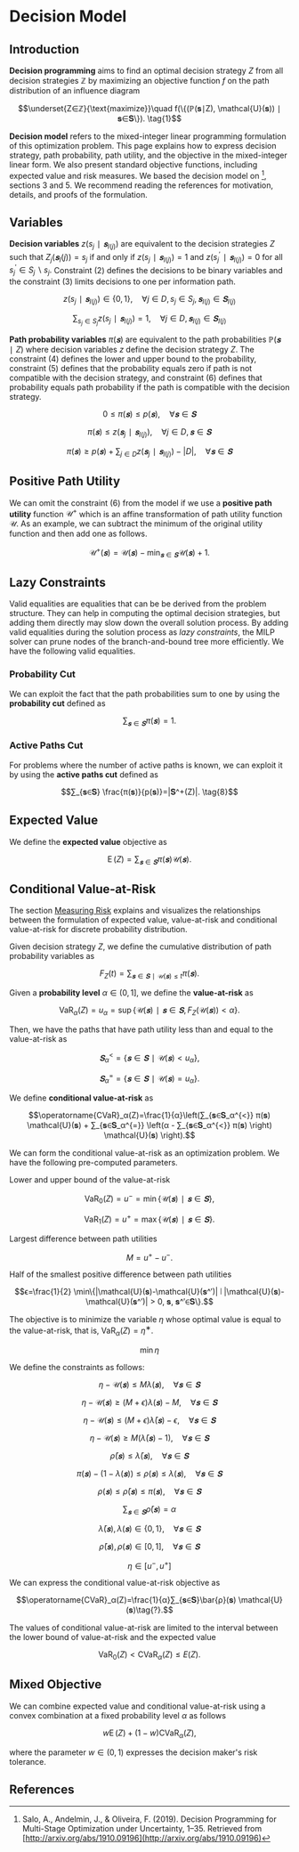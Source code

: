 # Decision Model
## Introduction
**Decision programming** aims to find an optimal decision strategy $Z$ from all decision strategies $ℤ$ by maximizing an objective function $f$ on the path distribution of an influence diagram

$$\underset{Z∈ℤ}{\text{maximize}}\quad f(\{(ℙ(𝐬∣Z), \mathcal{U}(𝐬)) ∣ 𝐬∈𝐒\}). \tag{1}$$

**Decision model** refers to the mixed-integer linear programming formulation of this optimization problem. This page explains how to express decision strategy, path probability, path utility, and the objective in the mixed-integer linear form. We also present standard objective functions, including expected value and risk measures.  We based the decision model on [^1], sections 3 and 5. We recommend reading the references for motivation, details, and proofs of the formulation.


## Variables
**Decision variables** $z(s_j∣𝐬_{I(j)})$ are equivalent to the decision strategies $Z$ such that $Z_j(𝐬_I(j))=s_j$ if and only if $z(s_j∣𝐬_{I(j)})=1$ and $z(s_{j}^′∣𝐬_{I(j)})=0$ for all $s_{j}^′∈S_j∖s_j.$ Constraint $(2)$ defines the decisions to be binary variables and the constraint $(3)$ limits decisions to one per information path.

$$z(s_j∣𝐬_{I(j)}) ∈ \{0,1\},\quad ∀j∈D, s_j∈S_j, 𝐬_{I(j)}∈𝐒_{I(j)} \tag{2}$$

$$∑_{s_j∈S_j} z(s_j∣𝐬_{I(j)})=1,\quad ∀j∈D, 𝐬_{I(j)}∈𝐒_{I(j)} \tag{3}$$

**Path probability variables** $π(𝐬)$ are equivalent to the path probabilities $ℙ(𝐬∣Z)$ where decision variables $z$ define the decision strategy $Z$. The constraint $(4)$ defines the lower and upper bound to the probability, constraint $(5)$ defines that the probability equals zero if path is not compatible with the decision strategy, and constraint $(6)$ defines that probability equals path probability if the path is compatible with the decision strategy.

$$0≤π(𝐬)≤p(𝐬),\quad ∀𝐬∈𝐒 \tag{4}$$

$$π(𝐬) ≤ z(𝐬_j∣𝐬_{I(j)}),\quad ∀j∈D, 𝐬∈𝐒 \tag{5}$$

$$π(𝐬) ≥ p(𝐬) + ∑_{j∈D} z(𝐬_j∣𝐬_{I(j)}) - |D|,\quad ∀𝐬∈𝐒 \tag{6}$$


## Positive Path Utility
We can omit the constraint $(6)$ from the model if we use a **positive path utility** function $\mathcal{U}^+$ which is an affine transformation of path utility function $\mathcal{U}.$ As an example, we can subtract the minimum of the original utility function and then add one as follows.

$$\mathcal{U}^+(𝐬) = \mathcal{U}(𝐬) - \min_{𝐬∈𝐒} \mathcal{U}(𝐬) + 1.$$


## Lazy Constraints
Valid equalities are equalities that can be be derived from the problem structure. They can help in computing the optimal decision strategies, but adding them directly may slow down the overall solution process. By adding valid equalities during the solution process as *lazy constraints*, the MILP solver can prune nodes of the branch-and-bound tree more efficiently. We have the following valid equalities.

### Probability Cut
We can exploit the fact that the path probabilities sum to one by using the **probability cut** defined as

$$∑_{𝐬∈𝐒}π(𝐬)=1. \tag{7}$$

### Active Paths Cut
For problems where the number of active paths is known, we can exploit it by using the **active paths cut** defined as

$$∑_{𝐬∈𝐒} \frac{π(𝐬)}{p(𝐬)}=|𝐒^+(Z)|. \tag{8}$$


## Expected Value
We define the **expected value** objective as

$$\operatorname{E}(Z) = ∑_{𝐬∈𝐒} π(𝐬) \mathcal{U}(𝐬). \tag{?}$$


## Conditional Value-at-Risk
The section [Measuring Risk](@ref) explains and visualizes the relationships between the formulation of expected value, value-at-risk and conditional value-at-risk for discrete probability distribution.

Given decision strategy $Z,$ we define the cumulative distribution of path probability variables as

$$F_Z(t) = ∑_{𝐬∈𝐒∣\mathcal{U}(𝐬)≤t} π(𝐬).$$

Given a **probability level** $α∈(0, 1],$ we define the **value-at-risk** as

$$\operatorname{VaR}_α(Z)=u_α=\sup \{\mathcal{U}(𝐬)∣𝐬∈𝐒, F_Z(\mathcal{U}(𝐬))<α\}.$$

Then, we have the paths that have path utility less than and equal to the value-at-risk as

$$𝐒_{α}^{<}=\{𝐬∈𝐒∣\mathcal{U}(𝐬)<u_α\},$$

$$𝐒_{α}^{=}=\{𝐬∈𝐒∣\mathcal{U}(𝐬)=u_α\}.$$

We define **conditional value-at-risk** as

$$\operatorname{CVaR}_α(Z)=\frac{1}{α}\left(∑_{𝐬∈𝐒_α^{<}} π(𝐬) \mathcal{U}(𝐬) + ∑_{𝐬∈𝐒_α^{=}} \left(α - ∑_{𝐬∈𝐒_α^{<}} π(𝐬) \right) \mathcal{U}(𝐬) \right).$$

We can form the conditional value-at-risk as an optimization problem. We have the following pre-computed parameters.

Lower and upper bound of the value-at-risk

$$\operatorname{VaR}_0(Z)=u^-=\min\{\mathcal{U}(𝐬)∣𝐬∈𝐒\},$$

$$\operatorname{VaR}_1(Z)=u^+=\max\{\mathcal{U}(𝐬)∣𝐬∈𝐒\}.$$

Largest difference between path utilities

$$M=u^+-u^-.$$

Half of the smallest positive difference between path utilities

$$ϵ=\frac{1}{2} \min\{|\mathcal{U}(𝐬)-\mathcal{U}(𝐬^′)| ∣ |\mathcal{U}(𝐬)-\mathcal{U}(𝐬^′)| > 0, 𝐬, 𝐬^′∈𝐒\}.$$

The objective is to minimize the variable $η$ whose optimal value is equal to the value-at-risk, that is, $\operatorname{VaR}_α(Z)=η^∗.$

$$\min η$$

We define the constraints as follows:

$$η-\mathcal{U}(𝐬)≤M λ(𝐬),\quad ∀𝐬∈𝐒 \tag{?}$$

$$η-\mathcal{U}(𝐬)≥(M+ϵ) λ(𝐬) - M,\quad ∀𝐬∈𝐒 \tag{?}$$

$$η-\mathcal{U}(𝐬)≤(M+ϵ) \bar{λ}(𝐬) - ϵ,\quad ∀𝐬∈𝐒 \tag{?}$$

$$η-\mathcal{U}(𝐬)≥M (\bar{λ}(𝐬) - 1),\quad ∀𝐬∈𝐒 \tag{?}$$

$$\bar{ρ}(𝐬) ≤ \bar{λ}(𝐬),\quad ∀𝐬∈𝐒 \tag{?}$$

$$π(𝐬) - (1 - λ(𝐬)) ≤ ρ(𝐬) ≤ λ(𝐬),\quad ∀𝐬∈𝐒 \tag{?}$$

$$ρ(𝐬) ≤ \bar{ρ}(𝐬) ≤ π(𝐬),\quad ∀𝐬∈𝐒 \tag{?}$$

$$∑_{𝐬∈𝐒}\bar{ρ}(𝐬) = α \tag{?}$$

$$\bar{λ}(𝐬), λ(𝐬)∈\{0, 1\},\quad ∀𝐬∈𝐒 \tag{?}$$

$$\bar{ρ}(𝐬),ρ(𝐬)∈[0, 1],\quad ∀𝐬∈𝐒 \tag{?}$$

$$η∈[u^-, u^+] \tag{?}$$

We can express the conditional value-at-risk objective as

$$\operatorname{CVaR}_α(Z)=\frac{1}{α}∑_{𝐬∈𝐒}\bar{ρ}(𝐬) \mathcal{U}(𝐬)\tag{?}.$$

The values of conditional value-at-risk are limited to the interval between the lower bound of value-at-risk and the expected value

$$\operatorname{VaR}_0(Z)<\operatorname{CVaR}_α(Z)≤E(Z).$$


## Mixed Objective
We can combine expected value and conditional value-at-risk using a convex combination at a fixed probability level $α$ as follows

$$w \operatorname{E}(Z) + (1-w) \operatorname{CVaR}_α(Z), \tag{?}$$

where the parameter $w∈(0, 1)$ expresses the decision maker's risk tolerance.


## References
[^1]: Salo, A., Andelmin, J., & Oliveira, F. (2019). Decision Programming for Multi-Stage Optimization under Uncertainty, 1–35. Retrieved from [http://arxiv.org/abs/1910.09196](http://arxiv.org/abs/1910.09196)
